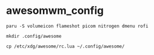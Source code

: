 # awesomwm_config

```
paru -S volumeicon flameshot picom nitrogen dmenu rofi
```
```
mkdir .config/awesome
```
```
cp /etc/xdg/awesome/rc.lua ~/.config/awesome/
```

